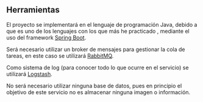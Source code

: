 ## Herramientas

El proyecto se implementará en el lenguaje de programación Java, debido a que es uno de los lenguajes con los que más he practicado , mediante el uso del framework [Spring Boot](https://spring.io/projects/spring-boot).

Será necesario utilizar un broker de mensajes para gestionar la cola de tareas, en este caso se utilizará [RabbitMQ](https://www.rabbitmq.com/).

Como sistema de log (para conocer todo lo que ocurre en el servicio) se utilizará [Logstash](https://www.elastic.co/products/logstash).

No será necesario utilizar ninguna base de datos, pues en principio el objetivo de este servicio no es almacenar ninguna imagen o información.


